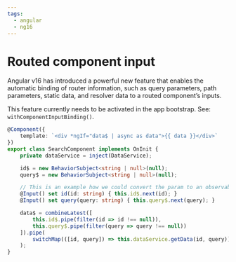 ```yaml
---
tags:
  - angular
  - ng16
---
```

# Routed component input

Angular v16 has introduced a powerful new feature that enables the automatic binding of router information, such as query parameters, path parameters, static data, and resolver data to a routed component’s inputs.

This feature currently needs to be activated in the app bootstrap. See: `withComponentInputBinding()`.

```typescript
@Component({
    template: `<div *ngIf="data$ | async as data">{{ data }}</div>`
})
export class SearchComponent implements OnInit {
    private dataService = inject(DataService);

    id$ = new BehaviorSubject<string | null>(null);
    query$ = new BehaviorSubject<string | null>(null);

    // This is an example how we could convert the param to an observable. If we just need a single value we can use a basic @Input() field instead.
    @Input() set id(id: string) { this.id$.next(id); }
    @Input() set query(query: string) { this.query$.next(query); }

    data$ = combineLatest([
        this.id$.pipe(filter(id => id !== null)), 
        this.query$.pipe(filter(query => query !== null))
    ]).pipe(
        switchMap(([id, query]) => this.dataService.getData(id, query))
    );
}
```
